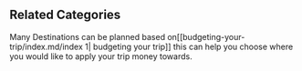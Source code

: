 ## Related Categories

Many Destinations can be planned based on[[budgeting-your-trip/index.md/index 1| budgeting your trip]] this can help you choose where you would like to apply your trip money towards.